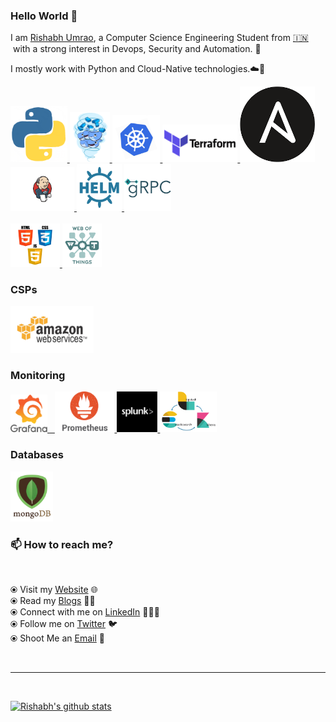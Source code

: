 ### Hello World 👋

<!-- I am a passionate and creative developer from India with a strong interest in DevOps and Security. I am pursuing
Bachelor of Technology ( B. Tech ) degree in Computer Science and Engineering ( Graduating in 2020 ).I mostly work
on Backend development with Python and Cloud-Native technologies. -->

I am [Rishabh Umrao](https://ayedaemon.github.io/), a Computer Science Engineering Student from [🇮🇳 ](https://en.wikipedia.org/wiki/India)&nbsp;with a strong interest in Devops, Security and Automation. 🎯

I mostly work with Python and Cloud-Native technologies.☁️🚀


<p float="left">
  <a href="https://www.python.org/" target="_blank" >
    <img src="https://raw.githubusercontent.com/ayedaemon/ayedaemon/master/assets/python.gif"  height="90" />
  </a>
  <a href="https://www.docker.com/" target="_blank" >
    <img src="https://raw.githubusercontent.com/ayedaemon/ayedaemon/master/assets/docker.gif"  height="80" />
  </a>
  <a href="https://kubernetes.io/" target="_blank" >
    <img src="https://raw.githubusercontent.com/ayedaemon/ayedaemon/master/assets/k8s.gif"  height="75" />
  </a>
  <a href="https://www.terraform.io/" target="_blank" >
    <img src="https://raw.githubusercontent.com/ayedaemon/ayedaemon/master/assets/terraform.gif" width="120" />
  </a>
  <a href="https://www.ansible.com/" target="_blank" >
    <img src="https://raw.githubusercontent.com/ayedaemon/ayedaemon/master/assets/ansible.png" width="120" />
  </a>
  <a href="https://www.jenkins.io/" target="_blank" >
    <img src="https://raw.githubusercontent.com/ayedaemon/ayedaemon/master/assets/jenkins.png"  height=70/>
  </a>
  <a href="https://helm.sh/" target="_blank" >
    <img src="https://raw.githubusercontent.com/ayedaemon/ayedaemon/master/assets/helm.gif"  height="75" />
  </a>
  <a href="https://grpc.io/" target="_blank" >
    <img src="https://raw.githubusercontent.com/ayedaemon/ayedaemon/master/assets/grpc.gif"  height="75" />
  </a>
  <br>
  <br />
  <a href="https://www.w3.org/wiki/The_web_standards_model_-_HTML_CSS_and_JavaScript" target="_blank" >
    <img src="https://raw.githubusercontent.com/ayedaemon/ayedaemon/master/assets/html-css-js.png" height="70" />
  </a>
  <a href="https://www.w3.org/WoT/" target="_blank" >
    <img src="https://raw.githubusercontent.com/ayedaemon/ayedaemon/master/assets/iot.png" height="70" />
  </a>
 </p>

### CSPs
<p float="left">
  <a href="https://aws.amazon.com/" target="_blank" >
    <img src="https://raw.githubusercontent.com/ayedaemon/ayedaemon/master/assets/aws.gif"  height="75" />
  </a>
 </p>

### Monitoring

 <p float="left">
  <a href="https://grafana.com/" target="_blank" >
    <img src="https://raw.githubusercontent.com/ayedaemon/ayedaemon/master/assets/grafana.gif" height="60" />&nbsp;&nbsp;
  </a>
  <a href="https://prometheus.io/" target="_blank" >
    <img src="https://raw.githubusercontent.com/ayedaemon/ayedaemon/master/assets/prometheus.gif" height="65" />
  </a>
  <a href="https://www.splunk.com/" target="_blank" >
    <img src="https://raw.githubusercontent.com/ayedaemon/ayedaemon/master/assets/splunk.png" height="65" />
  </a>
  <a href="https://www.elastic.co/what-is/elk-stack" target="_blank" >
    <img src="https://raw.githubusercontent.com/ayedaemon/ayedaemon/master/assets/elk.png" height="65" />
  </a>

</p>

### Databases

 <p float="left">
<!--   <a href="https://www.postgresql.org/" target="_blank" >
    <img src="https://raw.githubusercontent.com/ayedaemon/ayedaemon/master/assets/postgresql.gif" height="90" />&nbsp;&nbsp;
  </a> -->
  <a href="https://www.mongodb.com/" target="_blank" >
    <img src="https://raw.githubusercontent.com/ayedaemon/ayedaemon/master/assets/mongo.gif" height="80" />
  </a>
</p>

### 📫 How to reach me?
<br>

  ⦿ Visit my [Website](https://ayedaemon.github.io/) 🌐 <br> 
  ⦿ Read my [Blogs](https://medium.com/@ayedaemon) 📙😃<br>
  ⦿ Connect with me on [LinkedIn](https://www.linkedin.com/in/ayedaemon/) 👨🏻‍💻 <br>
  ⦿ Follow me on [Twitter](https://twitter.com/aye_daemon) 🐦 <br>
  ⦿ Shoot Me an [Email](mailto:ris3234@gmail.com) 💌 <br>

<br><hr><br>

  [![Rishabh's github stats](https://github-readme-stats.vercel.app/api?username=ayedaemon)](https://github.com/ayedaemon/github-readme-stats)

